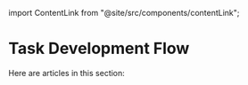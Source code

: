 import ContentLink from "@site/src/components/contentLink";

# Task Development Flow


Here are articles in this section:


<ContentLink title="Create Task" link="./create-task" iconType="copy"/>
<br />
<ContentLink title="Whitelist Task" link="./whitelist-task" iconType="copy"/>
<br/>
<ContentLink title="Create Staking Wallet" link="./create-staking-wallet" iconType="copy"/>
